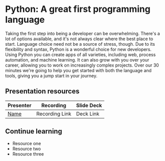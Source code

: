 # Python: A great first programming language

Taking the first step into being a developer can be overwhelming. There's a lot of options available, and it's not always clear where the best place to start. Language choice need not be a source of stress, though. Due to its flexibility and syntax, Python is a wonderful choice for new developers. Using Python you can create apps of all varieties, including web, process automation, and machine learning. It can also grow with you over your career, allowing you to work on increasingly complex projects. Over our 30 minutes we're going to help you get started with both the language and tools, giving you a jump start in your journey.

## Presentation resources

| Presenter | Recording | Slide Deck |
| - | - | - |
| [Name](https://twitter.com/<handle>) | Recording Link | Deck Link |

## Continue learning

- Resource one
- Resource two
- Resource three
